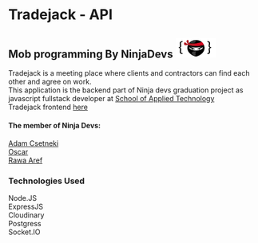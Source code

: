 # Tradejack - API
## Mob programming By NinjaDevs <img src="ninjaLogo.png" alt="logo" width="80"/>  
Tradejack is a meeting place where clients and contractors can find each other and agree on work.  
This application is the backend part of Ninja devs graduation project as javascript fullstack developer at [School of Applied Technology](https://github.com/saltsthlm)   
Tradejack frontend [here](https://github.com/Rawa08/Tradejack-frontend)   
    

####  The member of  Ninja Devs: 
[Adam Csetneki](https://github.com/Tottzi)  
[Oscar](https://github.com/oscarstromsater)   
[Rawa Aref](https://github.com/rawa08)   

### Technologies Used  
Node.JS  
ExpressJS  
Cloudinary  
Postgress  
Socket.IO  
